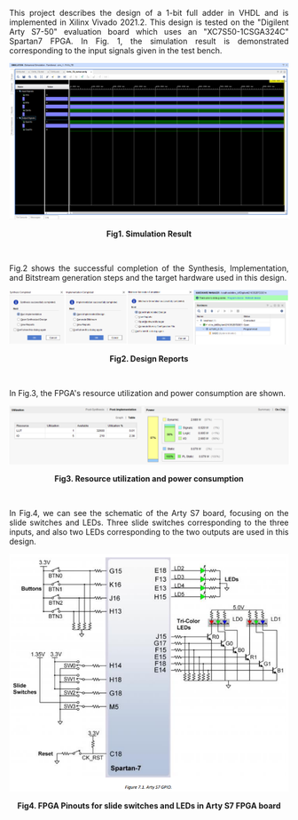 <p align="justify"> This project describes the design of a 1-bit full adder in VHDL and is implemented in Xilinx Vivado 2021.2. This design is tested on the "Digilent Arty S7-50" evaluation board which uses an "XC7S50-1CSGA324C" Spartan7 FPGA. In Fig. 1, the simulation result is demonstrated corresponding to the input signals given in the test bench. </p>

![Example Image](FA1b_Simulation.png)

**<p align="center">Fig1. Simulation Result</p>**
<br>

<p align="justify">Fig.2 shows the successful completion of the Synthesis, Implementation, and Bitstream generation steps and the target hardware used in this design.</p>

![Example Image](FA1b_AllStepsReports.png)

**<p align="center">Fig2. Design Reports</p>**
<br>

<p align="justify">In Fig.3, the FPGA's resource utilization and power consumption are shown.</p>

![Example Image](FA1b_Resource_Utilization.png)
**<p align="center">Fig3. Resource utilization and power consumption</p>**
<br>

<p align="justify">In Fig.4, we can see the schematic of the Arty S7 board, focusing on the slide switches and LEDs. Three slide switches corresponding to the three inputs, and also two LEDs corresponding to the two outputs are used in this design. </p>

![Example Image](ArtyS7_SW,BTN,LED.png)

**<p align="center">Fig4. FPGA Pinouts for slide switches and LEDs in Arty S7 FPGA board</p>**
<br>
